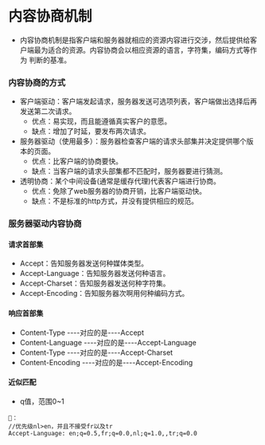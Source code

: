 # 内容协商机制
- 内容协商机制是指客户端和服务器就相应的资源内容进行交涉，然后提供给客户端最为适合的资源。内容协商会以相应资源的语言，字符集，编码方式等作为
判断的基准。

### 内容协商的方式
- 客户端驱动：客户端发起请求，服务器发送可选项列表，客户端做出选择后再发送第二次请求。
   + 优点：易实现，而且能遵循真实客户的意愿。
   + 缺点：增加了时延，要发布两次请求。
- 服务器驱动（使用最多）：服务器检查客户端的请求头部集并决定提供哪个版本的页面。
   + 优点：比客户端的协商要快。
   + 缺点：当客户端的请求头部集都不匹配时，服务器要进行猜测。
- 透明协商：某个中间设备(通常是缓存代理)代表客户端进行协商。
   + 优点：免除了web服务器的协商开销，比客户端驱动快。
   + 缺点：不是标准的http方式，并没有提供相应的规范。
   
### 服务器驱动内容协商
#### 请求首部集
- Accept：告知服务器发送何种媒体类型。              
- Accept-Language：告知服务器发送何种语言。
- Accept-Charset：告知服务器发送何种字符集。
- Accept-Encoding：告知服务器次啊用何种编码方式。

#### 响应首部集
- Content-Type ----对应的是----Accept
- Content-Language ----对应的是----Accept-Language
- Content-Type ----对应的是----Accept-Charset
- Content-Encoding ----对应的是----Accept-Encoding

#### 近似匹配
- q值，范围0~1
```
🌰：
//优先级nl>en，并且不接受fr以及tr 
Accept-Language: en;q=0.5,fr;q=0.0,nl;q=1.0,,tr;q=0.0
```






